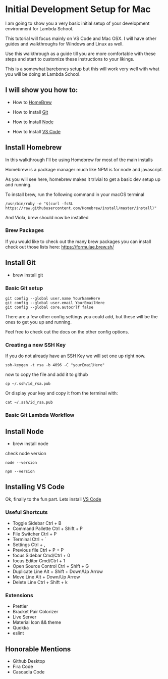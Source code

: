 # Initial Development Setup for Mac

I am going to show you a very basic initial setup of your development environment for Lambda School.

This tutorial will focus mainly on VS Code and Mac OSX. I will have other guides and walkthroughs for Windows and Linux as well.

Use this walkthrough as a guide till you are more comfortable with these steps and start to customize these instructions to your likings. 

This is a somewhat barebones setup but this will work very well with what you will be doing at Lambda School.

## I will show you how to:
- How to <a href="https://brew.sh/">HomeBrew</a>

- How to Install <a href="https://git-scm.com/">Git</a>

- How to Install <a href="https://nodejs.org/en/">Node</a>  

- How to Install <a href="https://code.visualstudio.com/">VS Code</a>

## Install Homebrew
In this walkthrough I'll be using Homebrew for most of the main installs

Homebrew is a package manager much like NPM is for node and javascript.

As you will see here, homebrew makes it trivial to get a basic dev setup up and running.

To install brew, run the following command in your macOS terminal

```
/usr/bin/ruby -e "$(curl -fsSL https://raw.githubusercontent.com/Homebrew/install/master/install)"
```

And Viola, brew should now be installed

### Brew Packages
If you would like to check out the many brew packages you can install check out those lists here: https://formulae.brew.sh/

## Install Git
- brew install git

### Basic Git setup

```
git config --global user.name YourNameHere
git config --global user.email YourEmailHere
git config --global core.autocrlf false
```
There are a few other config settings you could add, but these will be the ones to get you up and running. 

Feel free to check out the docs on the other config options.

### Creating a new SSH Key
If you do not already have an SSH Key we will set one up right now.

```
ssh-keygen -t rsa -b 4096 -C "yourEmailHere"
```

now to copy the file and add it to github

```
cp ~/.ssh/id_rsa.pub
```

Or display your key and copy it from the terminal with: 

```
cat ~/.ssh/id_rsa.pub
```


### Basic Git Lambda Workflow

## Install Node
- brew install node

check node version

```
node --version
```

```
npm --version
```

## Installing VS Code
Ok, finally to the fun part.
Lets install <a href="https://code.visualstudio.com/">VS Code</a>

### Useful Shortcuts
- Toggle Sidebar      Ctrl + B
- Command Pallette    Ctrl + Shift + P
- File Switcher       Ctrl + P
- Terminal            Ctrl + `
- Settings            Ctrl + ,
- Previous file       Ctrl + P + P
- focus Sidebar       Cmd/Ctrl + 0
- focus Editor        Cmd/Ctrl + 1
- Open Source Control Ctrl + Shift + G
- Duplicate Line      Alt + Shift + Down/Up Arrow
- Move Line           Alt + Down/Up Arrow
- Delete Line         Ctrl + Shift + k

### Extensions
- Prettier
- Bracket Pair Colorizer
- Live Server
- Material Icon && theme
- Quokka
- eslint

## Honorable Mentions
  - Github Desktop
  - Fira Code
  - Cascadia Code